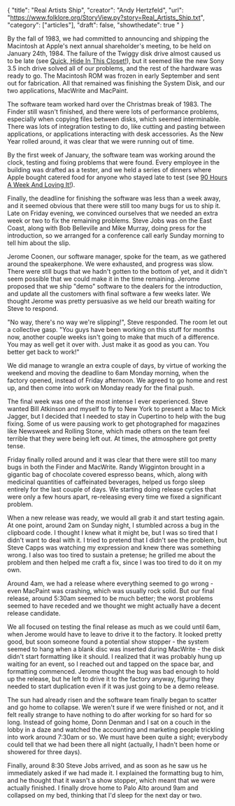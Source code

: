 {
  "title": "Real Artists Ship",
  "creator": "Andy Hertzfeld",
  "url": "https://www.folklore.org/StoryView.py?story=Real_Artists_Ship.txt",
  "category": ["articles"],
  "draft": false,
  "showthedate": true
  "
}

By the fall of 1983, we had committed to announcing and shipping the Macintosh at Apple's next annual shareholder's meeting, to be held on January 24th, 1984. The failure of the Twiggy disk drive almost caused us to be late (see [Quick, Hide In This Closet!](https://www.folklore.org/StoryView.py?project=Macintosh&story=Hide_Under_This_Desk.txt)), but it seemed like the new Sony 3.5 inch drive solved all of our problems, and the rest of the hardware was ready to go. The Macintosh ROM was frozen in early September and sent out for fabrication. All that remained was finishing the System Disk, and our two applications, MacWrite and MacPaint.

The software team worked hard over the Christmas break of 1983. The Finder still wasn't finished, and there were lots of performance problems, especially when copying files between disks, which seemed interminable. There was lots of integration testing to do, like cutting and pasting between applications, or applications interacting with desk accessories. As the New Year rolled around, it was clear that we were running out of time.

By the first week of January, the software team was working around the clock, testing and fixing problems that were found. Every employee in the building was drafted as a tester, and we held a series of dinners where Apple bought catered food for anyone who stayed late to test (see [90 Hours A Week And Loving It!](https://www.folklore.org/StoryView.py?project=Macintosh&story=90_Hours_A_Week_And_Loving_It.txt)).

Finally, the deadline for finishing the software was less than a week away, and it seemed obvious that there were still too many bugs for us to ship it. Late on Friday evening, we convinced ourselves that we needed an extra week or two to fix the remaining problems. Steve Jobs was on the East Coast, along with Bob Belleville and Mike Murray, doing press for the introduction, so we arranged for a conference call early Sunday morning to tell him about the slip.

Jerome Coonen, our software manager, spoke for the team, as we gathered around the speakerphone. We were exhausted, and progress was slow. There were still bugs that we hadn't gotten to the bottom of yet, and it didn't seem possible that we could make it in the time remaining. Jerome proposed that we ship "demo" software to the dealers for the introduction, and update all the customers with final software a few weeks later. We thought Jerome was pretty persuasive as we held our breath waiting for Steve to respond.

"No way, there's no way we're slipping!", Steve responded. The room let out a collective gasp. "You guys have been working on this stuff for months now, another couple weeks isn't going to make that much of a difference. You may as well get it over with. Just make it as good as you can. You better get back to work!"

We did manage to wrangle an extra couple of days, by virtue of working the weekend and moving the deadline to 6am Monday morning, when the factory opened, instead of Friday afternoon. We agreed to go home and rest up, and then come into work on Monday ready for the final push.

The final week was one of the most intense I ever experienced. Steve wanted Bill Atkinson and myself to fly to New York to present a Mac to Mick Jagger, but I decided that I needed to stay in Cupertino to help with the bug fixing. Some of us were pausing work to get photographed for magazines like Newsweek and Rolling Stone, which made others on the team feel terrible that they were being left out. At times, the atmosphere got pretty tense.

Friday finally rolled around and it was clear that there were still too many bugs in both the Finder and MacWrite. Randy Wigginton brought in a gigantic bag of chocolate covered espresso beans, which, along with medicinal quantities of caffeinated beverages, helped us forgo sleep entirely for the last couple of days. We starting doing release cycles that were only a few hours apart, re-releasing every time we fixed a significant problem.

When a new release was ready, we would all grab it and start testing again. At one point, around 2am on Sunday night, I stumbled across a bug in the clipboard code. I thought I knew what it might be, but I was so tired that I didn't want to deal with it. I tried to pretend that I didn't see the problem, but Steve Capps was watching my expression and knew there was something wrong. I also was too tired to sustain a pretense; he grilled me about the problem and then helped me craft a fix, since I was too tired to do it on my own.

Around 4am, we had a release where everything seemed to go wrong - even MacPaint was crashing, which was usually rock solid. But our final release, around 5:30am seemed to be much better; the worst problems seemed to have receded and we thought we might actually have a decent release candidate.

We all focused on testing the final release as much as we could until 6am, when Jerome would have to leave to drive it to the factory. It looked pretty good, but soon someone found a potential show stopper - the system seemed to hang when a blank disc was inserted during MacWrite - the disk didn't start formatting like it should. I realized that it was probably hung up waiting for an event, so I reached out and tapped on the space bar, and formatting commenced. Jerome thought the bug was bad enough to hold up the release, but he left to drive it to the factory anyway, figuring they needed to start duplication even if it was just going to be a demo release.

The sun had already risen and the software team finally began to scatter and go home to collapse. We weren't sure if we were finished or not, and it felt really strange to have nothing to do after working for so hard for so long. Instead of going home, Donn Denman and I sat on a couch in the lobby in a daze and watched the accounting and marketing people trickling into work around 7:30am or so. We must have been quite a sight; everybody could tell that we had been there all night (actually, I hadn't been home or showered for three days).

Finally, around 8:30 Steve Jobs arrived, and as soon as he saw us he immediately asked if we had made it. I explained the formatting bug to him, and he thought that it wasn't a show stopper, which meant that we were actually finished. I finally drove home to Palo Alto around 9am and collapsed on my bed, thinking that I'd sleep for the next day or two.